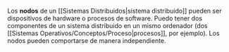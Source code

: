 Los **nodos** de un [[Sistemas Distribuidos|sistema distribuido]] pueden ser dispositivos de hardware o procesos de software. Puedo tener dos componentes de un sistema distribuido en un mismo ordenador (dos [[Sistemas Operativos/Conceptos/Proceso|procesos]], por ejemplo). Los nodos pueden comportarse de manera independiente.